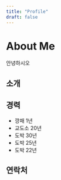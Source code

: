 ```yaml
---
title: "Profile"
draft: false
---
```


# About Me
안녕하시오

## 소개

## 경력
- 깡패 1년
- 교도소 20년
- 도박 30년
- 도박 25년
- 도박 22년

## 연락처
